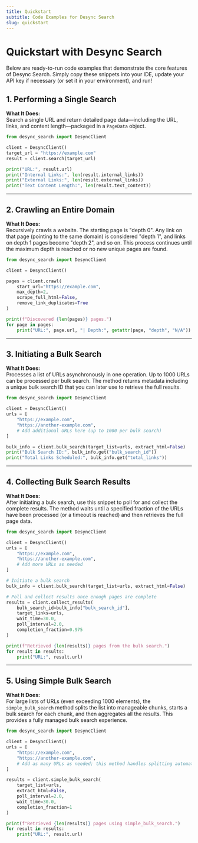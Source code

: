 ```yaml
---
title: Quickstart
subtitle: Code Examples for Desync Search
slug: quickstart
---
```


# Quickstart with Desync Search

Below are ready-to-run code examples that demonstrate the core features of Desync Search. Simply copy these snippets into your IDE, update your API key if necessary (or set it in your environment), and run!

## 1. Performing a Single Search

**What It Does:**  
Search a single URL and return detailed page data—including the URL, links, and content length—packaged in a `PageData` object.

```python
from desync_search import DesyncClient

client = DesyncClient()
target_url = "https://example.com"
result = client.search(target_url)

print("URL:", result.url)
print("Internal Links:", len(result.internal_links))
print("External Links:", len(result.external_links))
print("Text Content Length:", len(result.text_content))
```

---

## 2. Crawling an Entire Domain

**What It Does:**  
Recursively crawls a website. The starting page is "depth 0". Any link on that page (pointing to the same domain) is considered "depth 1", and links on depth 1 pages become "depth 2", and so on. This process continues until the maximum depth is reached or no new unique pages are found.

```python
from desync_search import DesyncClient

client = DesyncClient()

pages = client.crawl(
    start_url="https://example.com",
    max_depth=2,
    scrape_full_html=False,
    remove_link_duplicates=True
)

print(f"Discovered {len(pages)} pages.")
for page in pages:
    print("URL:", page.url, "| Depth:", getattr(page, "depth", "N/A"))
```

---

## 3. Initiating a Bulk Search

**What It Does:**  
Processes a list of URLs asynchronously in one operation. Up to 1000 URLs can be processed per bulk search. The method returns metadata including a unique bulk search ID that you can later use to retrieve the full results.

```python
from desync_search import DesyncClient

client = DesyncClient()
urls = [
    "https://example.com",
    "https://another-example.com",
    # Add additional URLs here (up to 1000 per bulk search)
]

bulk_info = client.bulk_search(target_list=urls, extract_html=False)
print("Bulk Search ID:", bulk_info.get("bulk_search_id"))
print("Total Links Scheduled:", bulk_info.get("total_links"))
```

---

## 4. Collecting Bulk Search Results

**What It Does:**  
After initiating a bulk search, use this snippet to poll for and collect the complete results. The method waits until a specified fraction of the URLs have been processed (or a timeout is reached) and then retrieves the full page data.

```python
from desync_search import DesyncClient

client = DesyncClient()
urls = [
    "https://example.com",
    "https://another-example.com",
    # Add more URLs as needed
]

# Initiate a bulk search
bulk_info = client.bulk_search(target_list=urls, extract_html=False)

# Poll and collect results once enough pages are complete
results = client.collect_results(
    bulk_search_id=bulk_info["bulk_search_id"],
    target_links=urls,
    wait_time=30.0,
    poll_interval=2.0,
    completion_fraction=0.975
)

print(f"Retrieved {len(results)} pages from the bulk search.")
for result in results:
    print("URL:", result.url)
```

---

## 5. Using Simple Bulk Search

**What It Does:**  
For large lists of URLs (even exceeding 1000 elements), the `simple_bulk_search` method splits the list into manageable chunks, starts a bulk search for each chunk, and then aggregates all the results. This provides a fully managed bulk search experience.

```python
from desync_search import DesyncClient

client = DesyncClient()
urls = [
    "https://example.com",
    "https://another-example.com",
    # Add as many URLs as needed; this method handles splitting automatically.
]

results = client.simple_bulk_search(
    target_list=urls,
    extract_html=False,
    poll_interval=2.0,
    wait_time=30.0,
    completion_fraction=1
)

print(f"Retrieved {len(results)} pages using simple_bulk_search.")
for result in results:
    print("URL:", result.url)
